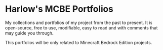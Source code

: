 # Harlow's MCBE Portfolios
My collections and portfolios of my project from the past to present. It is open-source, free to use, modifiable, easy to read and with comments that may guide you through.

This portfolios will be only related to Minecraft Bedrock Edition projects.
